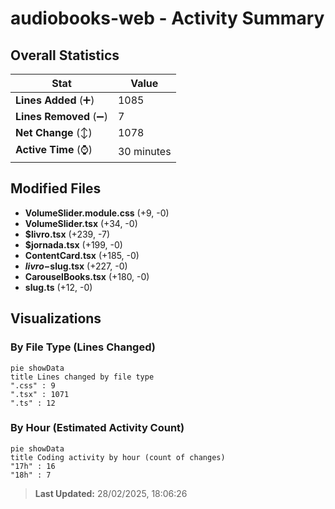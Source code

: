 # audiobooks-web - Activity Summary 

## Overall Statistics

| Stat                   | Value                                                             |
| ---------------------- | ----------------------------------------------------------------- |
| **Lines Added** (➕)   | 1085                                          |
| **Lines Removed** (➖) | 7                                        |
| **Net Change** (↕)    | 1078                |
| **Active Time** (⌚)   | 30 minutes |


## Modified Files
- **VolumeSlider.module.css** (+9, -0)
- **VolumeSlider.tsx** (+34, -0)
- **$livro.tsx** (+239, -7)
- **$jornada.tsx** (+199, -0)
- **ContentCard.tsx** (+185, -0)
- **$livro-$slug.tsx** (+227, -0)
- **CarouselBooks.tsx** (+180, -0)
- **slug.ts** (+12, -0)

## Visualizations

### By File Type (Lines Changed)

```mermaid
pie showData
title Lines changed by file type
".css" : 9
".tsx" : 1071
".ts" : 12
```

### By Hour (Estimated Activity Count)

```mermaid
pie showData
title Coding activity by hour (count of changes)
"17h" : 16
"18h" : 7
```


> **Last Updated:** 28/02/2025, 18:06:26